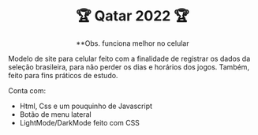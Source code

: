 <h1 align="center">🏆 Qatar 2022 🏆</h1>
<p align="center">**Obs. funciona melhor no celular</p>

Modelo de site para celular feito com a finalidade de registrar os dados da seleção brasileira, para não perder os dias e horários dos jogos. Também, feito para fins práticos de estudo. 

Conta com:
<ul>
  <li>Html, Css e um pouquinho de Javascript</li>
  <li>Botão de menu lateral</li>
  <li>LightMode/DarkMode feito com CSS</li>
</ul>
